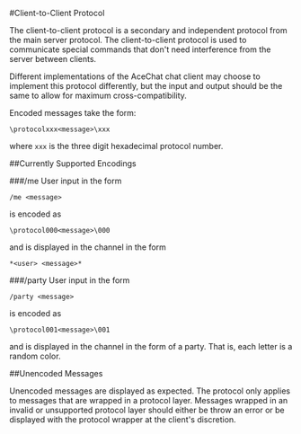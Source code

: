 #Client-to-Client Protocol

The client-to-client protocol is a secondary and independent protocol from the
main server protocol. The client-to-client protocol is used to communicate
special commands that don't need interference from the server between clients.

Different implementations of the AceChat chat client may choose to implement
this protocol differently, but the input and output should be the same to allow 
for maximum cross-compatibility.

Encoded messages take the form:
```
\protocolxxx<message>\xxx
```
where `xxx` is the three digit hexadecimal protocol number.

##Currently Supported Encodings

###/me
User input in the form
```
/me <message>
```
is encoded as
```
\protocol000<message>\000
```
and is displayed in the channel in the form
```
*<user> <message>*
```

###/party
User input in the form
```
/party <message>
```
is encoded as 
```
\protocol001<message>\001
```
and is displayed in the channel in the form of a party. That is, 
each letter is a random color.

##Unencoded Messages

Unencoded messages are displayed as expected. The protocol only applies to
messages that are wrapped in a protocol layer. Messages wrapped in an invalid or 
unsupported protocol layer should either be throw an error or be displayed with
the protocol wrapper at the client's discretion.
